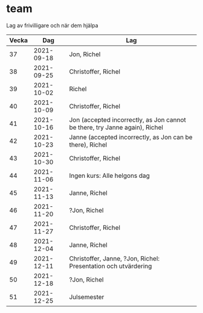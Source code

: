 # team

Lag av frivilligare och när dem hjälpa

Vecka| Dag      |Lag
-----|----------|----------------------------
37   |2021-09-18|Jon, Richel
38   |2021-09-25|Christoffer, Richel
39   |2021-10-02|Richel
40   |2021-10-09|Christoffer, Richel
41   |2021-10-16|Jon (accepted incorrectly, as Jon cannot be there, try Janne again), Richel
42   |2021-10-23|Janne (accepted incorrectly, as Jon can be there), Richel
43   |2021-10-30|Christoffer, Richel
44   |2021-11-06|Ingen kurs: Alle helgons dag
45   |2021-11-13|Janne, Richel
46   |2021-11-20|?Jon, Richel
47   |2021-11-27|Christoffer, Richel
48   |2021-12-04|Janne, Richel
49   |2021-12-11|Christoffer, Janne, ?Jon, Richel: Presentation och utvärdering
50   |2021-12-18|?Jon, Richel
51   |2021-12-25|Julsemester
